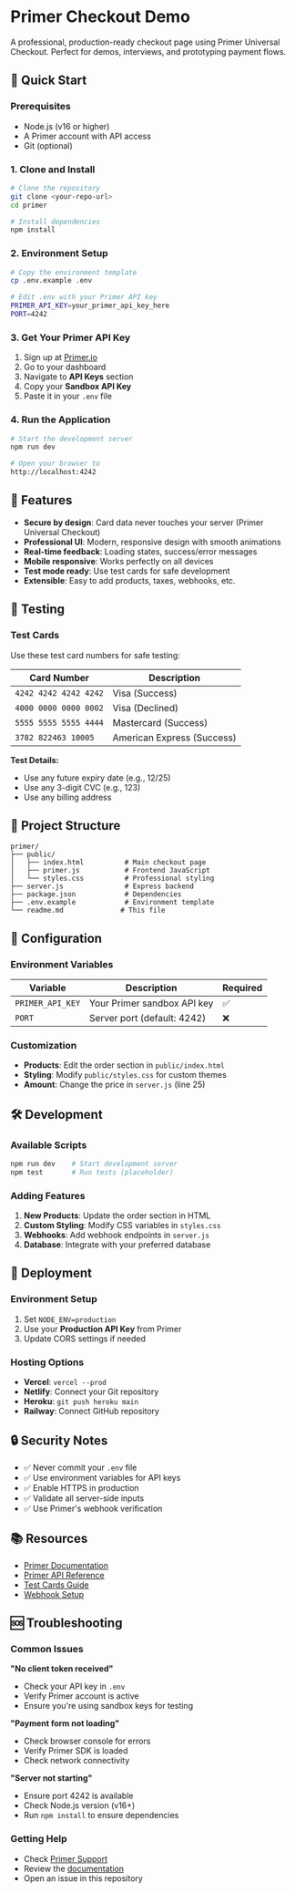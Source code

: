 # Primer Checkout Demo

A professional, production-ready checkout page using Primer Universal Checkout. Perfect for demos, interviews, and prototyping payment flows.

## 🚀 Quick Start

### Prerequisites
- Node.js (v16 or higher)
- A Primer account with API access
- Git (optional)

### 1. Clone and Install
```bash
# Clone the repository
git clone <your-repo-url>
cd primer

# Install dependencies
npm install
```

### 2. Environment Setup
```bash
# Copy the environment template
cp .env.example .env

# Edit .env with your Primer API key
PRIMER_API_KEY=your_primer_api_key_here
PORT=4242
```

### 3. Get Your Primer API Key
1. Sign up at [Primer.io](https://primer.io)
2. Go to your dashboard
3. Navigate to **API Keys** section
4. Copy your **Sandbox API Key**
5. Paste it in your `.env` file

### 4. Run the Application
```bash
# Start the development server
npm run dev

# Open your browser to
http://localhost:4242
```

## 🎯 Features

- **Secure by design**: Card data never touches your server (Primer Universal Checkout)
- **Professional UI**: Modern, responsive design with smooth animations
- **Real-time feedback**: Loading states, success/error messages
- **Mobile responsive**: Works perfectly on all devices
- **Test mode ready**: Use test cards for safe development
- **Extensible**: Easy to add products, taxes, webhooks, etc.

## 🧪 Testing

### Test Cards
Use these test card numbers for safe testing:

| Card Number | Description |
|-------------|-------------|
| `4242 4242 4242 4242` | Visa (Success) |
| `4000 0000 0000 0002` | Visa (Declined) |
| `5555 5555 5555 4444` | Mastercard (Success) |
| `3782 822463 10005` | American Express (Success) |

**Test Details:**
- Use any future expiry date (e.g., 12/25)
- Use any 3-digit CVC (e.g., 123)
- Use any billing address

## 📁 Project Structure

```
primer/
├── public/
│   ├── index.html          # Main checkout page
│   ├── primer.js           # Frontend JavaScript
│   └── styles.css          # Professional styling
├── server.js               # Express backend
├── package.json            # Dependencies
├── .env.example            # Environment template
└── readme.md              # This file
```

## 🔧 Configuration

### Environment Variables
| Variable | Description | Required |
|----------|-------------|----------|
| `PRIMER_API_KEY` | Your Primer sandbox API key | ✅ |
| `PORT` | Server port (default: 4242) | ❌ |

### Customization
- **Products**: Edit the order section in `public/index.html`
- **Styling**: Modify `public/styles.css` for custom themes
- **Amount**: Change the price in `server.js` (line 25)

## 🛠 Development

### Available Scripts
```bash
npm run dev    # Start development server
npm test       # Run tests (placeholder)
```

### Adding Features
1. **New Products**: Update the order section in HTML
2. **Custom Styling**: Modify CSS variables in `styles.css`
3. **Webhooks**: Add webhook endpoints in `server.js`
4. **Database**: Integrate with your preferred database

## 🚀 Deployment

### Environment Setup
1. Set `NODE_ENV=production`
2. Use your **Production API Key** from Primer
3. Update CORS settings if needed

### Hosting Options
- **Vercel**: `vercel --prod`
- **Netlify**: Connect your Git repository
- **Heroku**: `git push heroku main`
- **Railway**: Connect GitHub repository

## 🔒 Security Notes

- ✅ Never commit your `.env` file
- ✅ Use environment variables for API keys
- ✅ Enable HTTPS in production
- ✅ Validate all server-side inputs
- ✅ Use Primer's webhook verification

## 📚 Resources

- [Primer Documentation](https://docs.primer.io)
- [Primer API Reference](https://docs.primer.io/api-reference)
- [Test Cards Guide](https://docs.primer.io/testing/test-cards)
- [Webhook Setup](https://docs.primer.io/webhooks)

## 🆘 Troubleshooting

### Common Issues

**"No client token received"**
- Check your API key in `.env`
- Verify Primer account is active
- Ensure you're using sandbox keys for testing

**"Payment form not loading"**
- Check browser console for errors
- Verify Primer SDK is loaded
- Check network connectivity

**"Server not starting"**
- Ensure port 4242 is available
- Check Node.js version (v16+)
- Run `npm install` to ensure dependencies

### Getting Help
- Check [Primer Support](https://primer.io/support)
- Review the [documentation](https://docs.primer.io)
- Open an issue in this repository

